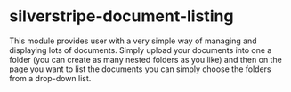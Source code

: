 silverstripe-document-listing
=============================

This module provides user with a very simple way of managing and displaying lots of documents. Simply upload your documents into one a folder (you can create as many nested folders as you like) and then on the page you want to list the documents you can simply choose the folders from a drop-down list. 
